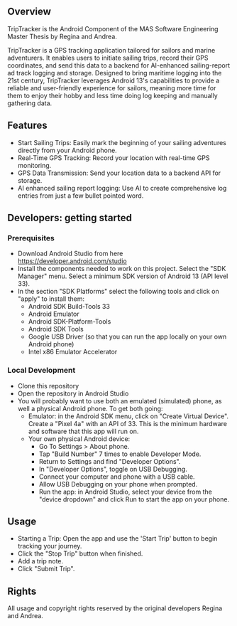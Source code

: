 
## Overview

TripTracker is the Android Component of the MAS Software Engineering Master Thesis by Regina and Andrea.

TripTracker is a GPS tracking application tailored for sailors and marine adventurers. It enables users to initiate sailing trips, record their GPS coordinates, and send this data to a backend for AI-enhanced sailing-report ad track logging and storage. Designed to bring maritime logging into the 21st century, TripTracker leverages Android 13's capabilities to provide a reliable and user-friendly experience for sailors, meaning more time for them to enjoy their hobby and less time doing log keeping and manually gathering data. 

## Features

- Start Sailing Trips: Easily mark the beginning of your sailing adventures directly from your Android phone.
- Real-Time GPS Tracking: Record your location with real-time GPS monitoring.
- GPS Data Transmission: Send your location data to a backend API for storage.
- AI enhanced sailing report logging: Use AI to create comprehensive log entries from just a few bullet pointed word.

## Developers: getting started

### Prerequisites
- Download Android Studio from here https://developer.android.com/studio 
- Install the components needed to work on this project. Select the "SDK Manager" menu. Select a minimum SDK version of Android 13 (API level 33).
- In the section "SDK Platforms" select the following tools and click on "apply" to install them:
  - Android SDK Build-Tools 33
  - Android Emulator
  - Android SDK-Platform-Tools
  - Android SDK Tools
  - Google USB Driver (so that you can run the app locally on your own Android phone)
  - Intel x86 Emulator Accelerator

### Local Development
- Clone this repository
- Open the repository in Android Studio
- You will probably want to use both an emulated (simulated) phone, as well a physical Android phone. To get both going:
  - Emulator: in the Android SDK menu, click on "Create Virtual Device". Create a "Pixel 4a" with an API of 33. This is the minimum hardware and software that this app will run on.
  - Your own physical Android device: 
    - Go To Settings > About phone.
    - Tap "Build Number" 7 times to enable Developer Mode.
    - Return to Settings and find "Developer Options".
    - In "Developer Options", toggle on USB Debugging.
    - Connect your computer and phone with a USB cable.
    - Allow USB Debugging on your phone when prompted. 
    - Run the app: in Android Studio, select your device from the "device dropdown" and click Run to start the app on your phone.

## Usage
- Starting a Trip: Open the app and use the 'Start Trip' button to begin tracking your journey.
- Click the "Stop Trip" button when finished.
- Add a trip note. 
- Click "Submit Trip". 

## Rights
All usage and copyright rights reserved by the original developers Regina and Andrea. 


